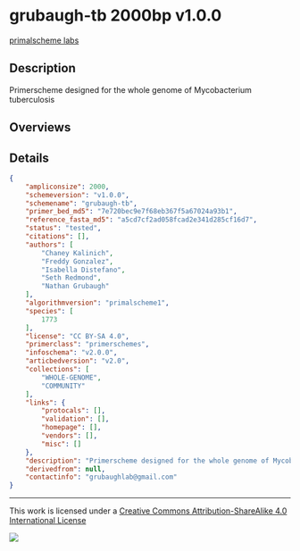 # grubaugh-tb 2000bp v1.0.0

[primalscheme labs](https://labs.primalscheme.com/detail/grubaugh-tb/2000/v1.0.0)

## Description

Primerscheme designed for the whole genome of Mycobacterium tuberculosis

## Overviews

## Details

```json
{
    "ampliconsize": 2000,
    "schemeversion": "v1.0.0",
    "schemename": "grubaugh-tb",
    "primer_bed_md5": "7e720bec9e7f68eb367f5a67024a93b1",
    "reference_fasta_md5": "a5cd7cf2ad058fcad2e341d285cf16d7",
    "status": "tested",
    "citations": [],
    "authors": [
        "Chaney Kalinich",
        "Freddy Gonzalez",
        "Isabella Distefano",
        "Seth Redmond",
        "Nathan Grubaugh"
    ],
    "algorithmversion": "primalscheme1",
    "species": [
        1773
    ],
    "license": "CC BY-SA 4.0",
    "primerclass": "primerschemes",
    "infoschema": "v2.0.0",
    "articbedversion": "v2.0",
    "collections": [
        "WHOLE-GENOME",
        "COMMUNITY"
    ],
    "links": {
        "protocals": [],
        "validation": [],
        "homepage": [],
        "vendors": [],
        "misc": []
    },
    "description": "Primerscheme designed for the whole genome of Mycobacterium tuberculosis",
    "derivedfrom": null,
    "contactinfo": "grubaughlab@gmail.com"
}
```



------------------------------------------------------------------------

This work is licensed under a [Creative Commons Attribution-ShareAlike 4.0 International License](http://creativecommons.org/licenses/by-sa/4.0/) 

![](https://i.creativecommons.org/l/by-sa/4.0/88x31.png)